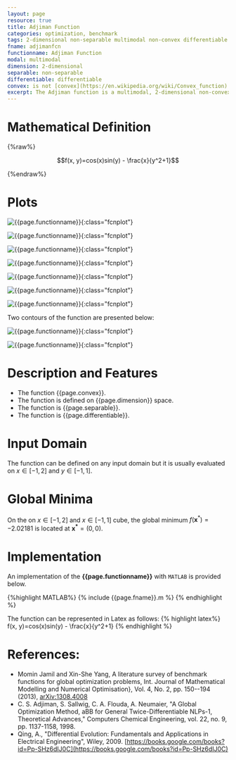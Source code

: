 ```yaml
---
layout: page
resource: true
title: Adjiman Function
categories: optimization, benchmark
tags: 2-dimensional non-separable multimodal non-convex differentiable
fname: adjimanfcn
functionname: Adjiman Function
modal: multimodal
dimension: 2-dimensional
separable: non-separable
differentiable: differentiable
convex: is not [convex](https://en.wikipedia.org/wiki/Convex_function)
excerpt: The Adjiman function is a multimodal, 2-dimensional non-convex mathematical function widely used for testing optimization algorithms
---
```


# Mathematical Definition

{%raw%}

$$f(x, y)=cos(x)sin(y) - \frac{x}{y^2+1}$$

{%endraw%}

# Plots
![{{page.functionname}}]({{site.baseurl}}/benchmarkfcns/plots/{{page.fname}}.png){:class="fcnplot"}

![{{page.functionname}}]({{site.baseurl}}/benchmarkfcns/plots/{{page.fname}}_2.png){:class="fcnplot"}

![{{page.functionname}}]({{site.baseurl}}/benchmarkfcns/plots/{{page.fname}}_3.png){:class="fcnplot"}

![{{page.functionname}}]({{site.baseurl}}/benchmarkfcns/plots/{{page.fname}}_4.png){:class="fcnplot"}

![{{page.functionname}}]({{site.baseurl}}/benchmarkfcns/plots/{{page.fname}}_5.png){:class="fcnplot"}

![{{page.functionname}}]({{site.baseurl}}/benchmarkfcns/plots/{{page.fname}}_6.png){:class="fcnplot"}

![{{page.functionname}}]({{site.baseurl}}/benchmarkfcns/plots/{{page.fname}}_7.png){:class="fcnplot"}

Two contours of the function are presented below:

![{{page.functionname}}]({{site.baseurl}}/benchmarkfcns/plots/{{page.fname}}_contour.png){:class="fcnplot"}

![{{page.functionname}}]({{site.baseurl}}/benchmarkfcns/plots/{{page.fname}}_contour_2.png){:class="fcnplot"}

# Description and Features
* The function {{page.convex}}.
* The function is defined on {{page.dimension}} space.
* The function is {{page.separable}}.
* The function is {{page.differentiable}}.

# Input Domain
The function can be defined on any input domain but it is usually evaluated on $x \in [-1, 2]$ and $y \in [-1, 1]$.

# Global Minima
On the on $x \in [-1, 2]$ and $x \in [-1, 1]$ cube, the global minimum $f(\textbf{x}^{\ast})=-2.02181$ is located at $\mathbf{x^\ast}=(0, 0)$.

# Implementation
An implementation of the **{{page.functionname}}** with `MATLAB` is provided below. 

{%highlight MATLAB%}
{% include {{page.fname}}.m %}
{% endhighlight %}

The function can be represented in Latex as follows:
{% highlight latex%}
f(x, y)=cos(x)sin(y) - \frac{x}{y^2+1}
{% endhighlight %}

# References:
* Momin Jamil and Xin-She Yang, A literature survey of benchmark functions for global optimization problems, Int. Journal of Mathematical Modelling 
and Numerical Optimisation}, Vol. 4, No. 2, pp. 150--194 (2013), [arXiv:1308.4008](arXiv:1308.4008)
* C. S. Adjiman, S. Sallwig, C. A. Flouda, A. Neumaier, "A Global Optimization
Method, aBB for General Twice-Differentiable NLPs-1, Theoretical Advances," Computers
Chemical Engineering, vol. 22, no. 9, pp. 1137-1158, 1998.
* Qing, A., "Differential Evolution: Fundamentals and Applications in Electrical Engineering", Wiley, 2009.
[https://books.google.com/books?id=Pp-SHz6dIJ0C](https://books.google.com/books?id=Pp-SHz6dIJ0C)
